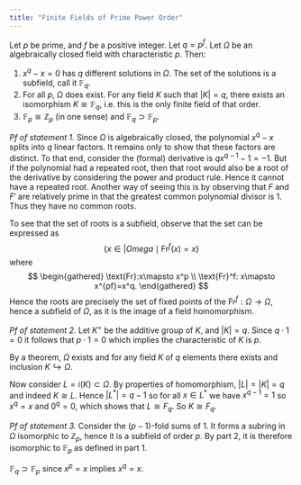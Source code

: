 ```yaml
---
title: "Finite Fields of Prime Power Order"
---
```


Let $p$ be prime, and $f$ be a positive integer. Let $q=p^f$. Let $\Omega$ be an algebraically closed field with characteristic $p$. Then:
1. $x^q-x=0$ has $q$ different solutions in $\Omega$. The set of the solutions is a subfield, call it $\mathbb{F}_q$.
2. For all $p$, $\Omega$ does exist. For any field $K$ such that $|K|=q$, there exists an isomorphism $K\cong \mathbb{F}_q$, i.e. this is the only finite field of that order.
3. $\mathbb{F}_p\cong\mathbb{Z}_p$ (in one sense) and $\mathbb{F}_q \supset\mathbb{F}_p$.

_Pf of statement 1._ 
Since $\Omega$ is algebraically closed, the polynomial $x^q-x$ splits into $q$ linear factors. It remains only to show that these factors are distinct. To that end, consider the (formal) derivative is $qx^{q-1}-1=-1$. But if the polynomial had a repeated root, then that root would also be a root of the derivative by considering the power and product rule. Hence it cannot have a repeated root. Another way of seeing this is by observing that $F$ and $F'$ are relatively prime in that the greatest common polynomial divisor is 1. Thus they have no common roots. 

To see that the set of roots is a subfield, observe that the set can be expressed as
$$
\{ x\in|Omega \mid \text{Fr}^f(x)=x \}
$$
where
$$
\begin{gathered}
\text{Fr}:x\mapsto x^p \\
\text{Fr}^f: x\mapsto x^{pf}=x^q.
\end{gathered}
$$
Hence the roots are precisely the set of fixed points of the $\text{Fr}^f:\Omega\to \Omega$, hence a subfield of $\Omega$, as it is the image of a field homomorphism.

_Pf of statement 2._
Let $K^+$ be the additive group of $K$, and $|K|=q$. Since $q\cdot 1 = 0$ it follows that $p\cdot 1=0$ which implies the characteristic of $K$ is $p$.

By a theorem, $\Omega$ exists and for any field $K$ of $q$ elements there exists and inclusion $K\hookrightarrow \Omega$. 

Now consider $L=i(K)\subset\Omega$. By properties of homomorphism, $|L|=|K|=q$ and indeed $K\cong L$. Hence $|L^\ast|=q-1$ so for all $x\in L^\ast$ we have $x^{q-1}=1$ so $x^q=x$ and $0^q=0$, which shows that $L\cong F_q$. So $K\cong F_q$.

_Pf of statement 3._
Consider the $(p-1)$-fold sums of 1. It forms a subring in $\Omega$ isomorphic to $\mathbb{Z}_p$, hence it is a subfield of order $p$. By part 2, it is therefore isomorphic to $\mathbb{F}_p$ as defined in part 1.

$\mathbb{F}_q\supset \mathbb{F}_p$ since $x^p=x$ implies $x^{q}=x$.